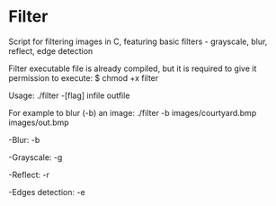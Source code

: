 # Filter
Script for filtering images in C, featuring basic filters - grayscale, blur, reflect, edge detection

Filter executable file is already compiled, but it is required to give it permission to execute: $ chmod +x filter

Usage:
./filter -[flag] infile outfile

For example to blur (-b) an image:
./filter -b images/courtyard.bmp images/out.bmp 

-Blur: -b

-Grayscale: -g

-Reflect: -r

-Edges detection: -e
